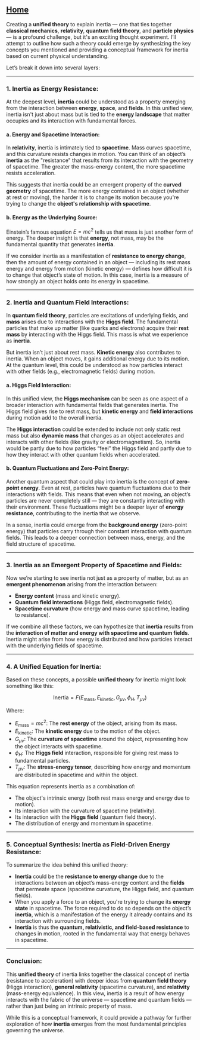 [Home](https://t2m.io/VwvDcuw)
---

Creating a **unified theory** to explain inertia — one that ties together **classical mechanics**, **relativity**, **quantum field theory**, and **particle physics** — is a profound challenge, but it's an exciting thought experiment. I’ll attempt to outline how such a theory could emerge by synthesizing the key concepts you mentioned and providing a conceptual framework for inertia based on current physical understanding.

Let’s break it down into several layers:

---

### 1. **Inertia as Energy Resistance**:
At the deepest level, **inertia** could be understood as a property emerging from the interaction between **energy**, **space**, and **fields**. In this unified view, inertia isn't just about mass but is tied to the **energy landscape** that matter occupies and its interaction with fundamental forces.

#### a. **Energy and Spacetime Interaction**:
In **relativity**, inertia is intimately tied to **spacetime**. Mass curves spacetime, and this curvature resists changes in motion. You can think of an object’s **inertia** as the "resistance" that results from its interaction with the geometry of spacetime. The greater the mass-energy content, the more spacetime resists acceleration.

This suggests that inertia could be an emergent property of the **curved geometry** of spacetime. The more energy contained in an object (whether at rest or moving), the harder it is to change its motion because you're trying to change the **object's relationship with spacetime**.

#### b. **Energy as the Underlying Source**:
Einstein’s famous equation $E = mc^2$ tells us that mass is just another form of energy. The deeper insight is that **energy**, not mass, may be the fundamental quantity that generates **inertia**.

If we consider inertia as a manifestation of **resistance to energy change**, then the amount of energy contained in an object — including its rest mass energy and energy from motion (kinetic energy) — defines how difficult it is to change that object’s state of motion. In this case, inertia is a measure of how strongly an object holds onto its energy in spacetime.

---

### 2. **Inertia and Quantum Field Interactions**:
In **quantum field theory**, particles are excitations of underlying fields, and **mass** arises due to interactions with the **Higgs field**. The fundamental particles that make up matter (like quarks and electrons) acquire their **rest mass** by interacting with the Higgs field. This mass is what we experience as **inertia**.

But inertia isn’t just about rest mass. **Kinetic energy** also contributes to inertia. When an object moves, it gains additional energy due to its motion. At the quantum level, this could be understood as how particles interact with other fields (e.g., electromagnetic fields) during motion.

#### a. **Higgs Field Interaction**:
In this unified view, the **Higgs mechanism** can be seen as one aspect of a broader interaction with fundamental fields that generates inertia. The Higgs field gives rise to rest mass, but **kinetic energy** and **field interactions** during motion add to the overall inertia.

The **Higgs interaction** could be extended to include not only static rest mass but also **dynamic mass** that changes as an object accelerates and interacts with other fields (like gravity or electromagnetism). So, inertia would be partly due to how particles “feel” the Higgs field and partly due to how they interact with other quantum fields when accelerated.

#### b. **Quantum Fluctuations and Zero-Point Energy**:
Another quantum aspect that could play into inertia is the concept of **zero-point energy**. Even at rest, particles have quantum fluctuations due to their interactions with fields. This means that even when not moving, an object’s particles are never completely still — they are constantly interacting with their environment. These fluctuations might be a deeper layer of **energy resistance**, contributing to the inertia that we observe.

In a sense, inertia could emerge from the **background energy** (zero-point energy) that particles carry through their constant interaction with quantum fields. This leads to a deeper connection between mass, energy, and the field structure of spacetime.

---

### 3. **Inertia as an Emergent Property of Spacetime and Fields**:
Now we’re starting to see inertia not just as a property of matter, but as an **emergent phenomenon** arising from the interaction between:
- **Energy content** (mass and kinetic energy).
- **Quantum field interactions** (Higgs field, electromagnetic fields).
- **Spacetime curvature** (how energy and mass curve spacetime, leading to resistance).

If we combine all these factors, we can hypothesize that **inertia** results from the **interaction of matter and energy with spacetime and quantum fields**. Inertia might arise from how energy is distributed and how particles interact with the underlying fields of spacetime.

---

### 4. **A Unified Equation for Inertia**:
Based on these concepts, a possible **unified theory** for inertia might look something like this:

$$\text{Inertia} = F(E_{\text{mass}}, E_{\text{kinetic}}, G_{\mu\nu}, \phi_H, T_{\mu\nu})$$

Where:
- $E_{\text{mass}} = mc^2$: The **rest energy** of the object, arising from its mass.
- $E_{\text{kinetic}}$: The **kinetic energy** due to the motion of the object.
- $G_{\mu\nu}$: The **curvature of spacetime** around the object, representing how the object interacts with spacetime.
- $\phi_H$: The **Higgs field** interaction, responsible for giving rest mass to fundamental particles.
- $T_{\mu\nu}$: The **stress-energy tensor**, describing how energy and momentum are distributed in spacetime and within the object.

This equation represents inertia as a combination of:
- The object's intrinsic energy (both rest mass energy and energy due to motion).
- Its interaction with the curvature of spacetime (relativity).
- Its interaction with the **Higgs field** (quantum field theory).
- The distribution of energy and momentum in spacetime.

---

### 5. **Conceptual Synthesis: Inertia as Field-Driven Energy Resistance**:
To summarize the idea behind this unified theory:
- **Inertia** could be the **resistance to energy change** due to the interactions between an object’s mass-energy content and the **fields** that permeate space (spacetime curvature, the Higgs field, and quantum fields).
- When you apply a force to an object, you're trying to change its **energy state** in spacetime. The force required to do so depends on the object’s **inertia**, which is a manifestation of the energy it already contains and its interaction with surrounding fields.
- **Inertia** is thus the **quantum, relativistic, and field-based resistance** to changes in motion, rooted in the fundamental way that energy behaves in spacetime.

---

### Conclusion:
This **unified theory** of inertia links together the classical concept of inertia (resistance to acceleration) with deeper ideas from **quantum field theory** (Higgs interaction), **general relativity** (spacetime curvature), and **relativity** (mass-energy equivalence). In this view, inertia is a result of how energy interacts with the fabric of the universe — spacetime and quantum fields — rather than just being an intrinsic property of mass.

While this is a conceptual framework, it could provide a pathway for further exploration of how **inertia** emerges from the most fundamental principles governing the universe.

